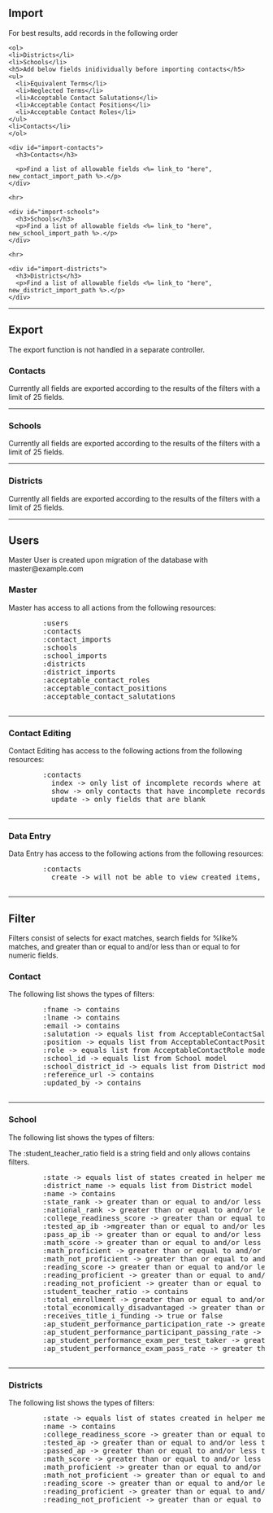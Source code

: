 <div class="span9">
  <div id="import">
    <h2>Import</h2>
    <p>For best results, add records in the following order</p>

    <ol>
    <li>Districts</li>
    <li>Schools</li>
    <h5>Add below fields inidividually before importing contacts</h5>
    <ul>
      <li>Equivalent Terms</li>
      <li>Neglected Terms</li>
      <li>Acceptable Contact Salutations</li>
      <li>Acceptable Contact Positions</li>
      <li>Acceptable Contact Roles</li>
    </ul>
    <li>Contacts</li>
    </ol>

    <div id="import-contacts">
      <h3>Contacts</h3>

      <p>Find a list of allowable fields <%= link_to "here", new_contact_import_path %>.</p>
    </div>

    <hr>
    
    <div id="import-schools">
      <h3>Schools</h3>
      <p>Find a list of allowable fields <%= link_to "here", new_school_import_path %>.</p>
    </div>

    <hr>
    
    <div id="import-districts">
      <h3>Districts</h3>
      <p>Find a list of allowable fields <%= link_to "here", new_district_import_path %>.</p>
    </div>
  </div>
  <hr>
  <div id="export">
    <h2>Export</h2>
    <p>The export function is not handled in a separate controller.</p>
    <div id="export-contacts">
      <h3>Contacts</h3>
      <p>Currently all fields are exported according to the results of the filters with a limit of 25 fields.</p>
    </div>  
    <hr>      
    <div id="export-schools">
      <h3>Schools</h3>
      <p>Currently all fields are exported according to the results of the filters with a limit of 25 fields.</p>
    </div> 
    <hr>       
    <div id="export-districts">
      <h3>Districts</h3>
      <p>Currently all fields are exported according to the results of the filters with a limit of 25 fields.</p>
    </div>
  </div>
  <hr>
  <div id="user">
    <h2>Users</h2>
    <p>Master User is created upon migration of the database with master@example.com</p>
    <div id="user-master">
      <h3>Master</h3>
      <p>Master has access to all actions from the following resources:</p>
      <pre>
        :users
        :contacts
        :contact_imports
        :schools
        :school_imports
        :districts
        :district_imports
        :acceptable_contact_roles
        :acceptable_contact_positions
        :acceptable_contact_salutations
      </pre>
    </div>
    <hr>
    <div id="user-contact-editing">
      <h3>Contact Editing</h3>
      <p>Contact Editing has access to the following actions from the following resources:</p>
      <pre>
        :contacts
          index -> only list of incomplete records where at least one field is missing with a limit of 10
          show -> only contacts that have incomplete records
          update -> only fields that are blank
      </pre>
    </div>
    <hr>
    <div id="user-data-entry">
      <h3>Data Entry</h3>
      <p>Data Entry has access to the following actions from the following resources:</p>
      <pre>
        :contacts
          create -> will not be able to view created items, unless ownership relations are made
      </pre>
    </div>
  </div>
  <hr>
  <div id="filter">
    <h2>Filter</h2>
    <p>Filters consist of selects for exact matches, search fields for %like% matches, and greater than or equal to and/or less than or equal to for numeric fields.</p>
    <div id="filter-contacts">
      <h3>Contact</h3>
      <p>The following list shows the types of filters:
      <pre>
        :fname -> contains
        :lname -> contains
        :email -> contains
        :salutation -> equals list from AcceptableContactSalutation model
        :position -> equals list from AcceptableContactPosition model
        :role -> equals list from AcceptableContactRole model
        :school_id -> equals list from School model
        :school_district_id -> equals list from District model through School model
        :reference_url -> contains
        :updated_by -> contains
      </pre>
    </div>  
    <hr>      
    <div id="filter-schools">
      <h3>School</h3>
      <p>The following list shows the types of filters:
      <p><span class="label label-warning">The :student_teacher_ratio field is a string field and only allows contains filters.</span></p>
      <pre>
        :state -> equals list of states created in helper method
        :district_name -> equals list from District model
        :name -> contains
        :state_rank -> greater than or equal to and/or less than or equal to
        :national_rank -> greater than or equal to and/or less than or equal to
        :college_readiness_score -> greater than or equal to and/or less than or equal to
        :tested_ap_ib ->mgreater than or equal to and/or less than or equal to
        :pass_ap_ib -> greater than or equal to and/or less than or equal to
        :math_score -> greater than or equal to and/or less than or equal to
        :math_proficient -> greater than or equal to and/or less than or equal to
        :math_not_proficient -> greater than or equal to and/or less than or equal to
        :reading_score -> greater than or equal to and/or less than or equal to
        :reading_proficient -> greater than or equal to and/or less than or equal to
        :reading_not_proficient -> greater than or equal to and/or less than or equal to
        :student_teacher_ratio -> contains
        :total_enrollment -> greater than or equal to and/or less than or equal to
        :total_economically_disadvantaged -> greater than or equal to and/or less than or equal to
        :receives_title_i_funding -> true or false
        :ap_student_performance_participation_rate -> greater than or equal to and/or less than or equal to
        :ap_student_performance_participant_passing_rate -> greater than or equal to and/or less than or equal to
        :ap_student_performance_exam_per_test_taker -> greater than or equal to and/or less than or equal to
        :ap_student_performance_exam_pass_rate -> greater than or equal to and/or less than or equal to
      </pre>
    </div>  
    <hr>      
    <div id="filter-districts">
      <h3>Districts</h3>
      <p>The following list shows the types of filters:
      <pre>
        :state -> equals list of states created in helper method
        :name -> contains
        :college_readiness_score -> greater than or equal to and/or less than or equal to
        :tested_ap -> greater than or equal to and/or less than or equal to
        :passed_ap -> greater than or equal to and/or less than or equal to
        :math_score -> greater than or equal to and/or less than or equal to
        :math_proficient -> greater than or equal to and/or less than or equal to
        :math_not_proficient -> greater than or equal to and/or less than or equal to
        :reading_score -> greater than or equal to and/or less than or equal to
        :reading_proficient -> greater than or equal to and/or less than or equal to
        :reading_not_proficient -> greater than or equal to and/or less than or equal to
      </pre>
    </div>
  </div>
</div>